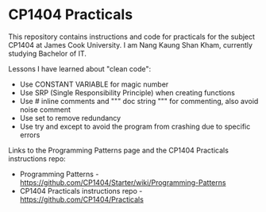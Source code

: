 # CP1404 Practicals

This repository contains instructions and code for practicals for the subject CP1404 at James Cook University. I am Nang Kaung Shan Kham, currently studying Bachelor of IT.

Lessons I have learned about "clean code":

- Use CONSTANT VARIABLE for magic number
- Use SRP (Single Responsibility Principle) when creating functions
- Use # inline comments and """ doc string """ for commenting, also avoid noise comment
- Use set to remove redundancy
- Use try and except to avoid the program from crashing due to specific errors

Links to the Programming Patterns page and the CP1404 Practicals instructions repo:
- Programming Patterns - https://github.com/CP1404/Starter/wiki/Programming-Patterns
- CP1404 Practicals instructions repo - https://github.com/CP1404/Practicals